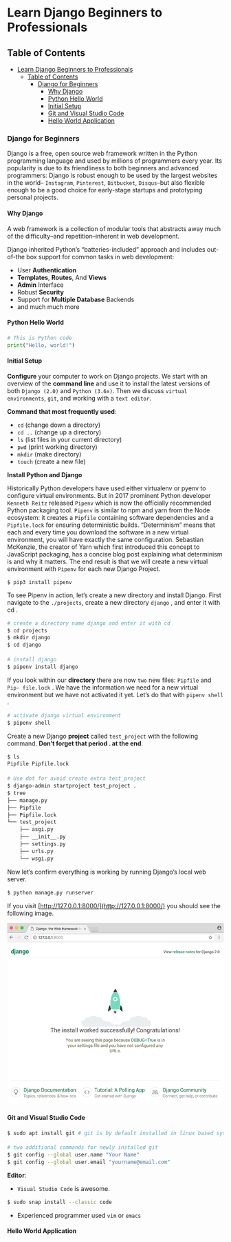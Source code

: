 # Learn Django Beginners to Professionals

## Table of Contents

- [Learn Django Beginners to Professionals](#learn-django-beginners-to-professionals)
  - [Table of Contents](#table-of-contents)
    - [Django for Beginners](#django-for-beginners)
      - [Why Django](#why-django)
      - [Python Hello World](#python-hello-world)
      - [Initial Setup](#initial-setup)
      - [Git and Visual Studio Code](#git-and-visual-studio-code)
      - [Hello World Application](#hello-world-application)

### Django for Beginners

Django is a free, open source web framework written in the Python programming
language and used by millions of programmers every year. Its popularity is due to its
friendliness to both beginners and advanced programmers: Django is robust enough
to be used by the largest websites in the world– `Instagram`, `Pinterest`, `Bitbucket`,
`Disqus`–but also flexible enough to be a good choice for early-stage startups and
prototyping personal projects.

#### Why Django

A web framework is a collection of modular tools that abstracts away much of the
difficulty–and repetition–inherent in web development.

Django inherited Python’s “batteries-included” approach and includes out-of-the box
support for common tasks in web development:

- User **Authentication**
- **Templates**, **Routes**, And **Views**
- **Admin** Interface
- Robust **Security**
- Support for **Multiple Database** Backends
- and much much more

#### Python Hello World

```py
# This is Python code
print("Hello, world!")
```

#### Initial Setup

**Configure** your computer to work on Django projects. We start with an overview of the **command line** and use it to install the latest versions of both `Django (2.0)` and `Python (3.6x)`. Then we discuss `virtual environments`,
`git`, and working with a `text editor`.

**Command that most frequently used**:

- `cd` (change down a directory)
- `cd ..` (change up a directory)
- `ls` (list files in your current directory)
- `pwd` (print working directory)
- `mkdir` (make directory)
- `touch` (create a new file)

**Install Python and Django**

Historically Python developers have used either virtualenv or pyenv to configure
virtual environments. But in 2017 prominent Python developer `Kenneth Reitz` released
`Pipenv` which is now the officially recommended Python packaging tool.
`Pipenv` is similar to npm and yarn from the Node ecosystem: it creates a `Pipfile`
containing software dependencies and a `Pipfile.lock` for ensuring deterministic
builds. “Determinism” means that each and every time you download the software
in a new virtual environment, you will have exactly the same configuration. Sebastian
McKenzie, the creator of Yarn which first introduced this concept to JavaScript
packaging, has a concise blog post explaining what determinism is and why it matters.
The end result is that we will create a new virtual environment with `Pipenv` for each
new Django Project.

```console
$ pip3 install pipenv
```

To see Pipenv in action, let’s create a new directory and install Django. First navigate
to the `./projects`, create a new directory `django` , and enter it with cd .

```bash
# create a directory name django and enter it with cd
$ cd projects
$ mkdir django
$ cd django

# install django
$ pipenv install django
```

If you look within our **directory** there are now `two` new files: `Pipfile` and `Pip-
file.lock` . We have the information we need for a new virtual environment but we
have not activated it yet. Let’s do that with `pipenv shell` .

```bash
# activate django virtual environment
$ pipenv shell
```

Create a new Django **project** called `test_project` with the following command. **Don’t forget that period . at the end**.

```bash
$ ls 
Pipfile Pipfile.lock

# Use dot for avoid create extra test_project 
$ django-admin startproject test_project .
$ tree
├── manage.py
├── Pipfile
├── Pipfile.lock
└── test_project
    ├── asgi.py
    ├── __init__.py
    ├── settings.py
    ├── urls.py
    └── wsgi.py
```

Now let’s confirm everything is working by running Django’s local web server.

```bash
$ python manage.py runserver
```

If you visit [http://127.0.0.1:8000/](http://127.0.0.1:8000/) you should see the following image.

![images](images/django-default.png)

#### Git and Visual Studio Code

```bash
$ sudo apt install git # git is by default installed in linux based system

# two additional commands for newly installed git 
$ git config --global user.name "Your Name"
$ git config --global user.email "yourname@email.com"
```

**Editor**:

- `Visual Studio Code` is awesome.

```bash
$ sudo snap install --classic code
```

- Experienced programmer used `vim` or `emacs`

#### Hello World Application